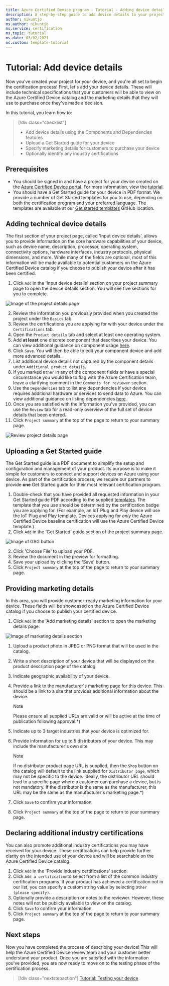 ```yaml
---
title: Azure Certified Device program - Tutorial - Adding device details
description: A step-by-step guide to add device details to your project on the Azure Certified Device portal 
author: nikuntjo
ms.author: nikuntjo
ms.service: certification
ms.topic: tutorial
ms.date: 03/02/2021
ms.custom: template-tutorial 
---
```


# Tutorial: Add device details

Now you've created your project for your device, and you're all set to begin the certification process! First, let's add your device details. These will include technical specifications that your customers will be able to view on the Azure Certified Device catalog and the marketing details that they will use to purchase once they've made a decision.

In this tutorial, you learn how to:

> [!div class="checklist"]
> * Add device details using the Components and Dependencies features
> * Upload a Get Started guide for your device
> * Specify marketing details for customers to purchase your device
> * Optionally identify any industry certifications

## Prerequisites

* You should be signed in and have a project for your device created on the [Azure Certified Device portal](https://certify.azure.com). For more information, view the [tutorial](tutorial-01-creating-your-project.md).
* You should have a Get Started guide for your device in PDF format. We provide a number of Get Started templates for you to use, depending on both the certification program and your preferred language. The templates are available at our [Get started templates](https://aka.ms/GSTemplate "Get started templates") GitHub location.

## Adding technical device details

The first section of your project page, called 'Input device details', allows you to provide information on the core hardware capabilities of your device, such as device name, description, processor, operating system, connectivity options, hardware interfaces, industry protocols, physical dimensions, and more. While many of the fields are optional, most of this information will be made available to potential customers on the Azure Certified Device catalog if you choose to publish your device after it has been certified.

1. Click `Add` in the 'Input device details' section on your project summary page to open the device details section. You will see five sections for you to complete.

![Image of the project details page](./media/images/device-details-menu.png)

2. Review the information you previously provided when you created the project under the `Basics` tab.
1. Review the certifications you are applying for with your device under the `Certifications` tab.
1. Open the `Product details` tab and select at least one operating system.
1. Add **at least** one discrete component that describes your device. You can view additional guidance on component usage [here](how-to-using-the-components-feature.md).
1. Click `Save`. You will then be able to edit your component device and add more advanced details.
1. List additional device details not captured by the component details under `Additional product details`.
1. If you marked `Other` in any of the component fields or have a special circumstance you would like to flag with the Azure Certification team, leave a clarifying comment in the `Comments for reviewer` section.
1. Use the `Dependencies` tab to list any dependencies if your device requires additional hardware or services to send data to Azure. You can view additional guidance on listing dependencies [here](how-to-indirectly-connected-devices.md).
1. Once you are satisfied with the information you've provided, you can use the `Review` tab for a read-only overview of the full set of device details that been entered.
1. Click `Project summary` at the top of the page to return to your summary page.

![Review project details page](./media/images/sample-device-details.png)

## Uploading a Get Started guide

The Get Started guide is a PDF document to simplify the setup and configuration and management of your product. Its purpose is to make it simple for customers to connect and support devices on Azure using your device. As part of the certification process, we require our partners to provide **one** Get Started guide for their most relevant certification program.

1. Double-check that you have provided all requested information in your Get Started guide PDF according to the supplied [templates](https://aka.ms/GSTemplate). The template that you use should be determined by the certification badge you are applying for. (For example, an IoT Plug and Play device will use the IoT Plug and Play template. Devices applying for *only* the Azure Certified Device baseline certification will use the Azure Certified Device template.)
1. Click `Add` in the 'Get Started' guide section of the project summary page.

![Image of GSG button](./media/images/gsg-menu.png)

2. Click 'Choose File' to upload your PDF.
1. Review the document in the preview for formatting.
1. Save your upload by clicking the 'Save' button.
1. Click `Project summary` at the top of the page to return to your summary page.

## Providing marketing details

In this area, you will  provide customer-ready marketing information for your device. These fields will be showcased on the Azure Certified Device catalog if you choose to publish your certified device.

1. Click `Add` in the 'Add marketing details' section to open the marketing details page.

![Image of marketing details section](./media/images/marketing-details.png)

1. Upload a product photo in JPEG or PNG format that will be used in the catalog.
1. Write a short description of your device that will be displayed on the product description page of the catalog.
1. Indicate geographic availability of your device.
1. Provide a link to the manufacturer's marketing page for this device. This should be a link to a site that provides additional information about the device.
    > [!Note]
    > Please ensure all supplied URLs are valid or will be active at the time of publication following approval.*)

1. Indicate up to 3 target industries that your device is optimized for.
1. Provide information for up to 5 distributors of your device. This may include the manufacturer's own site.

    > [!Note]
    > If no distributor product page URL is supplied, then the `Shop` button on the catalog will default to the link supplied for `Distributor page`, which may not be specific to the device. Ideally, the distributor URL should lead to a specific page where a customer can purchase a device, but is not mandatory. If the distributor is the same as the manufacturer, this URL may be the same as the manufacturer's marketing page.*)

1. Click `Save` to confirm your information.
1. Click `Project summary` at the top of the page to return to your summary page.

## Declaring additional industry certifications

You can also promote additional industry certifications you may have received for your device. These certifications can help provide further clarity on the intended use of your device and will be searchable on the Azure Certified Device catalog.

1. Click `Add` in the 'Provide industry certifications' section.
1. Click `Add a certification`to select from a list of the common industry certification programs. If your product has achieved a certification not in our list, you can specify a custom string value by selecting `Other (please specify)`.
1. Optionally provide a description or notes to the reviewer. However, these notes will not be publicly available to view on the catalog.
1. Click `Save` to confirm your information.
1. Click `Project summary` at the top of the page to return to your summary page.

## Next steps

Now you have completed the process of describing your device! This will help the Azure Certified Device review team and your customer better understand your product. Once you are satisfied with the information you've provided, you are now ready to move on to the testing phase of the certification process.
> [!div class="nextstepaction"]
> [Tutorial: Testing your device](tutorial-03-testing-your-device.md)

